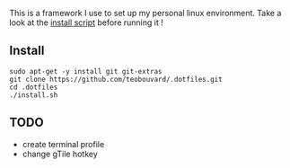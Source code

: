 This is a framework I use to set up my personal linux environment. Take a look at the [install script](install.sh) before running it !

## Install
```shell
sudo apt-get -y install git git-extras
git clone https://github.com/teobouvard/.dotfiles.git
cd .dotfiles
./install.sh
```

## TODO
* create terminal profile 
* change gTile hotkey  
